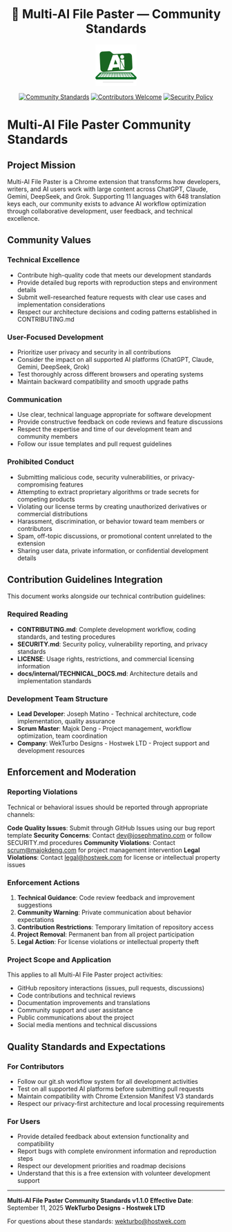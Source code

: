 <div align="center">

# 🧩 Multi-AI File Paster — Community Standards

<img src="https://github.com/JosephMatino/MultiAiFilePaster/raw/main/logo/mfp_128.png" alt="Multi-AI File Paster" width="96" height="96">

[![Community Standards](https://img.shields.io/badge/Community-Standards-blue?style=for-the-badge&logo=github)](#)
[![Contributors Welcome](https://img.shields.io/badge/Contributors-Welcome-brightgreen?style=for-the-badge&logo=github)](../CONTRIBUTING.md)
[![Security Policy](https://img.shields.io/badge/Security-Policy-red?style=for-the-badge&logo=shield)](SECURITY.md)

</div>

# Multi-AI File Paster Community Standards

## Project Mission

Multi-AI File Paster is a Chrome extension that transforms how developers, writers, and AI users work with large content across ChatGPT, Claude, Gemini, DeepSeek, and Grok. Supporting 11 languages with 648 translation keys each, our community exists to advance AI workflow optimization through collaborative development, user feedback, and technical excellence.

## Community Values

### Technical Excellence
- Contribute high-quality code that meets our development standards
- Provide detailed bug reports with reproduction steps and environment details
- Submit well-researched feature requests with clear use cases and implementation considerations
- Respect our architecture decisions and coding patterns established in CONTRIBUTING.md

### User-Focused Development
- Prioritize user privacy and security in all contributions
- Consider the impact on all supported AI platforms (ChatGPT, Claude, Gemini, DeepSeek, Grok)
- Test thoroughly across different browsers and operating systems
- Maintain backward compatibility and smooth upgrade paths

### Communication
- Use clear, technical language appropriate for software development
- Provide constructive feedback on code reviews and feature discussions
- Respect the expertise and time of our development team and community members
- Follow our issue templates and pull request guidelines

### Prohibited Conduct
- Submitting malicious code, security vulnerabilities, or privacy-compromising features
- Attempting to extract proprietary algorithms or trade secrets for competing products
- Violating our license terms by creating unauthorized derivatives or commercial distributions
- Harassment, discrimination, or behavior toward team members or contributors
- Spam, off-topic discussions, or promotional content unrelated to the extension
- Sharing user data, private information, or confidential development details

## Contribution Guidelines Integration

This document works alongside our technical contribution guidelines:

### Required Reading
- **CONTRIBUTING.md**: Complete development workflow, coding standards, and testing procedures
- **SECURITY.md**: Security policy, vulnerability reporting, and privacy standards
- **LICENSE**: Usage rights, restrictions, and commercial licensing information
- **docs/internal/TECHNICAL_DOCS.md**: Architecture details and implementation standards

### Development Team Structure
- **Lead Developer**: Joseph Matino - Technical architecture, code implementation, quality assurance
- **Scrum Master**: Majok Deng - Project management, workflow optimization, team coordination
- **Company**: WekTurbo Designs - Hostwek LTD - Project support and development resources

## Enforcement and Moderation

### Reporting Violations
Technical or behavioral issues should be reported through appropriate channels:

**Code Quality Issues**: Submit through GitHub Issues using our bug report template
**Security Concerns**: Contact dev@josephmatino.com or follow SECURITY.md procedures
**Community Violations**: Contact scrum@majokdeng.com for project management intervention
**Legal Violations**: Contact legal@hostwek.com for license or intellectual property issues

### Enforcement Actions
1. **Technical Guidance**: Code review feedback and improvement suggestions
2. **Community Warning**: Private communication about behavior expectations
3. **Contribution Restrictions**: Temporary limitation of repository access
4. **Project Removal**: Permanent ban from all project participation
5. **Legal Action**: For license violations or intellectual property theft

### Project Scope and Application

This applies to all Multi-AI File Paster project activities:
- GitHub repository interactions (issues, pull requests, discussions)
- Code contributions and technical reviews
- Documentation improvements and translations
- Community support and user assistance
- Public communications about the project
- Social media mentions and technical discussions

## Quality Standards and Expectations

### For Contributors
- Follow our git.sh workflow system for all development activities
- Test on all supported AI platforms before submitting pull requests
- Maintain compatibility with Chrome Extension Manifest V3 standards
- Respect our privacy-first architecture and local processing requirements

### For Users
- Provide detailed feedback about extension functionality and compatibility
- Report bugs with complete environment information and reproduction steps
- Respect our development priorities and roadmap decisions
- Understand that this is a free extension with volunteer development support

---

**Multi-AI File Paster Community Standards v1.1.0**
**Effective Date**: September 11, 2025
**WekTurbo Designs - Hostwek LTD**

For questions about these standards: wekturbo@hostwek.com
